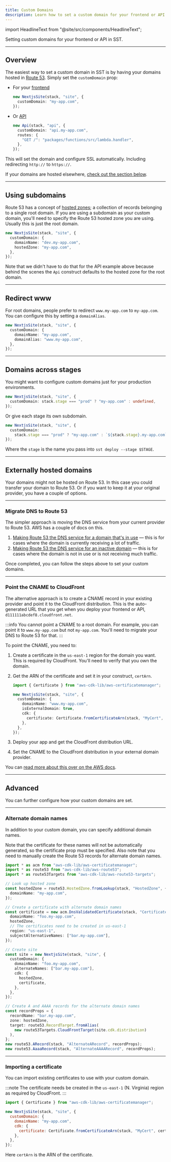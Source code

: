 ```yaml
---
title: Custom Domains
description: Learn how to set a custom domain for your frontend or API in your SST app.
---
```


import HeadlineText from "@site/src/components/HeadlineText";

<HeadlineText>

Setting custom domains for your frontend or API in SST.

</HeadlineText>

---

## Overview

The easiest way to set a custom domain in SST is by having your domains hosted in [Route 53](https://aws.amazon.com/route53/). Simply set the `customDomain` prop:

- For your [frontend](constructs/NextjsSite.md#customdomain)

  ```ts {2}
  new NextjsSite(stack, "site", {
    customDomain: "my-app.com",
  });
  ```

- Or [API](constructs/Api.md#customdomain)

  ```ts {2}
  new Api(stack, "api", {
    customDomain: "api.my-app.com",
    routes: {
      "GET /": "packages/functions/src/lambda.handler",
    },
  });
  ```

This will set the domain and configure SSL automatically. Including redirecting `http://` to `https://`.

If your domains are hosted elsewhere, [check out the section below](#externally-hosted-domains).

---

## Using subdomains

Route 53 has a concept of [hosted zones](https://docs.aws.amazon.com/Route53/latest/DeveloperGuide/hosted-zones-working-with.html); a collection of records belonging to a single root domain. If you are using a subdomain as your custom domain, you'll need to specify the Route 53 hosted zone you are using. Usually this is just the root domain.

```ts {4}
new NextjsSite(stack, "site", {
  customDomain: {
    domainName: "dev.my-app.com",
    hostedZone: "my-app.com",
  },
});
```

Note that we didn't have to do that for the API example above because behind the scenes the `Api` construct defaults to the hosted zone for the root domain.

---

## Redirect www

For root domains, people prefer to redirect `www.my-app.com` to `my-app.com`. You can configure this by setting a `domainAlias`.

```ts {4}
new NextjsSite(stack, "site", {
  customDomain: {
    domainName: "my-app.com",
    domainAlias: "www.my-app.com",
  },
});
```

---

## Domains across stages

You might want to configure custom domains just for your production environments.

```ts {2}
new NextjsSite(stack, "site", {
  customDomain: stack.stage === "prod" ? "my-app.com" : undefined,
});
```

Or give each stage its own subdomain.

```ts {3}
new NextjsSite(stack, "site", {
  customDomain:
    stack.stage === "prod" ? "my-app.com" : `${stack.stage}.my-app.com`,
});
```

Where the `stage` is the name you pass into `sst deploy --stage $STAGE`.

---

## Externally hosted domains

Your domains might not be hosted on Route 53. In this case you could transfer your domain to Route 53. Or if you want to keep it at your original provider, you have a couple of options.

---

### Migrate DNS to Route 53

The simpler approach is moving the DNS service from your current provider to Route 53. AWS has a couple of docs on this.

1. [Making Route 53 the DNS service for a domain that's in use](https://docs.aws.amazon.com/Route53/latest/DeveloperGuide/migrate-dns-domain-in-use.html) — this is for cases where the domain is currently receiving a lot of traffic.
2. [Making Route 53 the DNS service for an inactive domain](https://docs.aws.amazon.com/Route53/latest/DeveloperGuide/migrate-dns-domain-inactive.html) — this is for cases where the domain is not in use or is not receiving much traffic.

Once completed, you can follow the steps above to set your custom domains.

---

### Point the CNAME to CloudFront

The alternative approach is to create a CNAME record in your existing provider and point it to the CloudFront distribution. This is the auto-generated URL that you get when you deploy your frontend or API, `d111111abcdef8.cloudfront.net`.

:::info
You cannot point a CNAME to a root domain. For example, you can point it to `www.my-app.com` but not `my-app.com`. You'll need to migrate your DNS to Route 53 for that.
:::

To point the CNAME, you need to:

1. Create a certificate in the `us-east-1` region for the domain you want. This is required by CloudFront. You'll need to verify that you own the domain.

2. Get the ARN of the certificate and set it in your construct, `certArn`.

   ```ts {6-9}
   import { Certificate } from "aws-cdk-lib/aws-certificatemanager";

   new NextjsSite(stack, "site", {
     customDomain: {
       domainName: "www.my-app.com",
       isExternalDomain: true,
       cdk: {
         certificate: Certificate.fromCertificateArn(stack, "MyCert", certArn),
       },
     },
   });
   ```

3. Deploy your app and get the CloudFront distribution URL.

4. Set the CNAME to the CloudFront distribution in your external domain provider.

You can [read more about this over on the AWS docs](https://docs.aws.amazon.com/AmazonCloudFront/latest/DeveloperGuide/CNAMEs.html).

---

## Advanced

You can further configure how your custom domains are set.

---

### Alternate domain names

In addition to your custom domain, you can specify additional domain names.

Note that the certificate for these names will not be automatically generated, so the certificate prop must be specified. Also note that you need to manually create the Route 53 records for alternate domain names.

```ts
import * as acm from "aws-cdk-lib/aws-certificatemanager";
import * as route53 from "aws-cdk-lib/aws-route53";
import * as route53Targets from "aws-cdk-lib/aws-route53-targets";

// Look up hosted zone
const hostedZone = route53.HostedZone.fromLookup(stack, "HostedZone", {
  domainName: "my-app.com",
});

// Create a certificate with alternate domain names
const certificate = new acm.DnsValidatedCertificate(stack, "Certificate", {
  domainName: "foo.my-app.com",
  hostedZone,
  // The certificates need to be created in us-east-1
  region: "us-east-1",
  subjectAlternativeNames: ["bar.my-app.com"],
});

// Create site
const site = new NextjsSite(stack, "site", {
  customDomain: {
    domainName: "foo.my-app.com",
    alternateNames: ["bar.my-app.com"],
    cdk: {
      hostedZone,
      certificate,
    },
  },
});

// Create A and AAAA records for the alternate domain names
const recordProps = {
  recordName: "bar.my-app.com",
  zone: hostedZone,
  target: route53.RecordTarget.fromAlias(
    new route53Targets.CloudFrontTarget(site.cdk.distribution)
  ),
};
new route53.ARecord(stack, "AlternateARecord", recordProps);
new route53.AaaaRecord(stack, "AlternateAAAARecord", recordProps);
```

---

### Importing a certificate

You can import existing certificates to use with your custom domain.

:::note
The certificate needs be created in the `us-east-1` (N. Virginia) region as required by CloudFront.
:::

```js {7}
import { Certificate } from "aws-cdk-lib/aws-certificatemanager";

new NextjsSite(stack, "site", {
  customDomain: {
    domainName: "my-app.com",
    cdk: {
      certificate: Certificate.fromCertificateArn(stack, "MyCert", certArn),
    },
  },
});
```

Here `certArn` is the ARN of the certificate.
